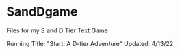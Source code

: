 # SandDgame
Files for my S and D Tier Text Game

Running Title: "Start: A D-tier Adventure"
Updated: 4/13/22